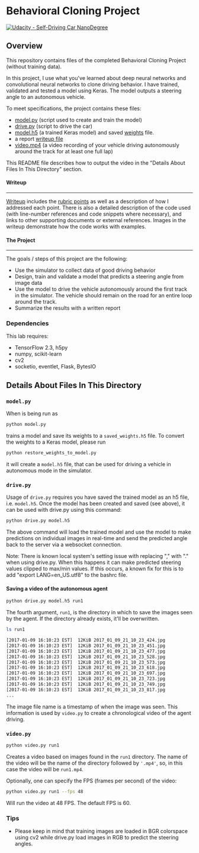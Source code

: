 # Behavioral Cloning Project

[![Udacity - Self-Driving Car NanoDegree](https://s3.amazonaws.com/udacity-sdc/github/shield-carnd.svg)](http://www.udacity.com/drive)

Overview
---
This repository contains files of the completed Behavioral Cloning Project (without training data).

In this project, I use what you've learned about deep neural networks and convolutional neural networks to clone driving behavior. I have trained, validated and tested a model using Keras. The model outputs a steering angle to an autonomous vehicle.

To meet specifications, the project contains these files: 
* [model.py](model.py) (script used to create and train the model)
* [drive.py](drive.py) (script to drive the car)
* [model.h5](model.h5) (a trained Keras model) and saved [weights](saved_weights.h5) file.
* a report [writeup file](writeup.md)
* [video.mp4](video.mp4) (a video recording of your vehicle driving autonomously around the track for at least one full lap)

This README file describes how to output the video in the "Details About Files In This Directory" section.

#### Writeup
---
[Writeup](writeup.md) includes the [rubric points](https://review.udacity.com/#!/rubrics/432/view) as well as a description of how I addressed each point.  There is also a detailed description of the code used (with line-number references and code snippets where necessary), and links to other supporting documents or external references.  Images in the writeup demonstrate how the code works with examples.

#### The Project
---
The goals / steps of this project are the following:
* Use the simulator to collect data of good driving behavior 
* Design, train and validate a model that predicts a steering angle from image data
* Use the model to drive the vehicle autonomously around the first track in the simulator. The vehicle should remain on the road for an entire loop around the track.
* Summarize the results with a written report

### Dependencies
This lab requires:
- TensorFlow 2.3, h5py
- numpy, scikit-learn
- cv2
- socketio, eventlet, Flask, BytesIO

## Details About Files In This Directory

### `model.py`

When is being run as

```sh
python model.py
```

trains a model and save its weights to a `saved_weights.h5` file. To convert the weights to a Keras model, please run

```sh
python restore_weights_to_model.py
```

it will create a `model.h5` file, that can be used for driving a vehicle in autonomous mode in the simulator.

### `drive.py`

Usage of `drive.py` requires you have saved the trained model as an h5 file, i.e. `model.h5`.
Once the model has been created and saved (see above), it can be used with drive.py using this command:

```sh
python drive.py model.h5
```

The above command will load the trained model and use the model to make predictions on individual images in real-time and send the predicted angle back to the server via a websocket connection.

Note: There is known local system's setting issue with replacing "," with "." when using drive.py. When this happens it can make predicted steering values clipped to max/min values. If this occurs, a known fix for this is to add "export LANG=en_US.utf8" to the bashrc file.

#### Saving a video of the autonomous agent

```sh
python drive.py model.h5 run1
```

The fourth argument, `run1`, is the directory in which to save the images seen by the agent. If the directory already exists, it'll be overwritten.

```sh
ls run1

[2017-01-09 16:10:23 EST]  12KiB 2017_01_09_21_10_23_424.jpg
[2017-01-09 16:10:23 EST]  12KiB 2017_01_09_21_10_23_451.jpg
[2017-01-09 16:10:23 EST]  12KiB 2017_01_09_21_10_23_477.jpg
[2017-01-09 16:10:23 EST]  12KiB 2017_01_09_21_10_23_528.jpg
[2017-01-09 16:10:23 EST]  12KiB 2017_01_09_21_10_23_573.jpg
[2017-01-09 16:10:23 EST]  12KiB 2017_01_09_21_10_23_618.jpg
[2017-01-09 16:10:23 EST]  12KiB 2017_01_09_21_10_23_697.jpg
[2017-01-09 16:10:23 EST]  12KiB 2017_01_09_21_10_23_723.jpg
[2017-01-09 16:10:23 EST]  12KiB 2017_01_09_21_10_23_749.jpg
[2017-01-09 16:10:23 EST]  12KiB 2017_01_09_21_10_23_817.jpg
...
```

The image file name is a timestamp of when the image was seen. This information is used by `video.py` to create a chronological video of the agent driving.

### `video.py`

```sh
python video.py run1
```

Creates a video based on images found in the `run1` directory. The name of the video will be the name of the directory followed by `'.mp4'`, so, in this case the video will be `run1.mp4`.

Optionally, one can specify the FPS (frames per second) of the video:

```sh
python video.py run1 --fps 48
```

Will run the video at 48 FPS. The default FPS is 60.

### Tips
- Please keep in mind that training images are loaded in BGR colorspace using cv2 while drive.py load images in RGB to predict the steering angles.

